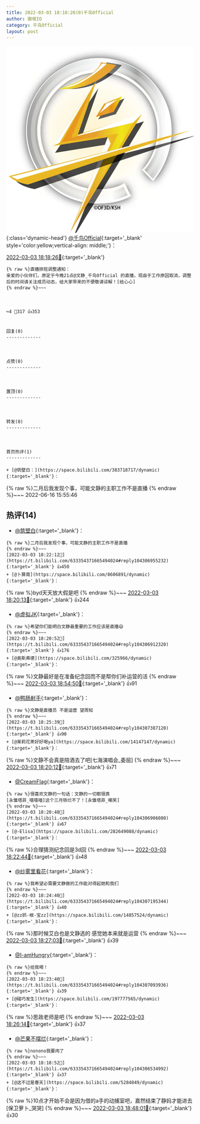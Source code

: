 ```yaml
---
title: 2022-03-03 18:18:26(0)千鸟Official
author: 御坂IO
category: 千鸟Official
layout: post
---
```


![img](/images/d7235309f85c0e1aec9d4ca9b6be983202228f8e.jpg){:class='dynamic-head'}
[@千鸟Official](https://space.bilibili.com/553771121/dynamic){:target='_blank' style='color:yellow;vertical-align: middle;'}：

[2022-03-03 18:18:26🔗](https://t.bilibili.com/633354371665494024){:target='_blank'}

~~~
{% raw %}直播排班调整通知：
亲爱的小伙伴们，原定于今晚21点@文静_千鸟Official 的直播，现由于工作原因取消，调整后的时间请关注成员动态，给大家带来的不便敬请谅解！[给心心]
{% endraw %}~~~



↪️4 💬317 👍353


回复(0)
-------------



点赞(0)
-------------



置顶(0)
-------------



转发(0)
-------------



首页热评(1)
-------------

+ [@筑壁白：](https://space.bilibili.com/383718717/dynamic){:target='_blank'}：
~~~
{% raw %}二月后我发现个事，可能文静的主职工作不是直播
{% endraw %}~~~
2022-06-16 15:55:46


热评(14)
-------------

+ [@筑壁白](https://space.bilibili.com/383718717/dynamic){:target='_blank'}：
~~~
{% raw %}二月后我发现个事，可能文静的主职工作不是直播
{% endraw %}~~~
[2022-03-03 18:22:12🔗](https://t.bilibili.com/633354371665494024#reply104306955232){:target='_blank'} 👍450
+ [@卜算南](https://space.bilibili.com/8606891/dynamic){:target='_blank'}：
~~~
{% raw %}byd天天放大假是吧
{% endraw %}~~~
[2022-03-03 18:20:13🔗](https://t.bilibili.com/633354371665494024#reply104306748560){:target='_blank'} 👍244
+ [@虚拟JK](https://space.bilibili.com/94009831/dynamic){:target='_blank'}：
~~~
{% raw %}希望你们能明白文静最重要的工作应该是直播😄
{% endraw %}~~~
[2022-03-03 18:20:52🔗](https://t.bilibili.com/633354371665494024#reply104306912320){:target='_blank'} 👍176
+ [@奥斯弗德](https://space.bilibili.com/325966/dynamic){:target='_blank'}：
~~~
{% raw %}文静最好是在准备纪念回而不是帮你们补运营的活
{% endraw %}~~~
[2022-03-03 18:54:50🔗](https://t.bilibili.com/633354371665494024#reply104310516816){:target='_blank'} 👍91
+ [@鸭肠射手](https://space.bilibili.com/106582798/dynamic){:target='_blank'}：
~~~
{% raw %}文静是直播员 不是运营 望周知
{% endraw %}~~~
[2022-03-03 18:25:39🔗](https://t.bilibili.com/633354371665494024#reply104307387120){:target='_blank'} 👍90
+ [@茉莉花茶好好喝ya](https://space.bilibili.com/14147147/dynamic){:target='_blank'}：
~~~
{% raw %}文静不会真是陪酒去了吧[七海演唱会_委屈]
{% endraw %}~~~
[2022-03-03 18:20:12🔗](https://t.bilibili.com/633354371665494024#reply104306890608){:target='_blank'} 👍71
+ [@CreamFlag](https://space.bilibili.com/2838051/dynamic){:target='_blank'}：
~~~
{% raw %}很喜欢文静的一句话：文静的一切都很真
[永雏塔菲_嘻嘻喵]这个三月铁烂不了！[永雏塔菲_嘲笑]
{% endraw %}~~~
[2022-03-03 18:20:40🔗](https://t.bilibili.com/633354371665494024#reply104306906080){:target='_blank'} 👍67
+ [@-Elisa](https://space.bilibili.com/282649088/dynamic){:target='_blank'}：
~~~
{% raw %}合理猜测纪念回是3d回
{% endraw %}~~~
[2022-03-03 18:22:44🔗](https://t.bilibili.com/633354371665494024#reply104307062032){:target='_blank'} 👍48
+ [@纱雾里看花](https://space.bilibili.com/56794789/dynamic){:target='_blank'}：
~~~
{% raw %}我希望必需要文静做的工作能对得起她和我们
{% endraw %}~~~
[2022-03-03 18:24:40🔗](https://t.bilibili.com/633354371665494024#reply104307195344){:target='_blank'} 👍40
+ [@zz抓-根-宝zz](https://space.bilibili.com/14857524/dynamic){:target='_blank'}：
~~~
{% raw %}那时候艾白也是文静选的 感觉她本来就是运营
{% endraw %}~~~
[2022-03-03 18:27:03🔗](https://t.bilibili.com/633354371665494024#reply104307527808){:target='_blank'} 👍39
+ [@I-amHungry](https://space.bilibili.com/6715117/dynamic){:target='_blank'}：
~~~
{% raw %}给我喝！
{% endraw %}~~~
[2022-03-03 18:23:40🔗](https://t.bilibili.com/633354371665494024#reply104307093936){:target='_blank'} 👍39
+ [@碰巧发生](https://space.bilibili.com/197777565/dynamic){:target='_blank'}：
~~~
{% raw %}思政老师是吧
{% endraw %}~~~
[2022-03-03 18:26:14🔗](https://t.bilibili.com/633354371665494024#reply104307407008){:target='_blank'} 👍37
+ [@芒果不摆烂](https://space.bilibili.com/11571147/dynamic){:target='_blank'}：
~~~
{% raw %}nonono我要闹了
{% endraw %}~~~
[2022-03-03 18:18:52🔗](https://t.bilibili.com/633354371665494024#reply104306534992){:target='_blank'} 👍37
+ [@这不过是春天](https://space.bilibili.com/5284049/dynamic){:target='_blank'}：
~~~
{% raw %}10点才开始不会是因为借的a手的动捕室吧，嘉然结束了静妈才能进去[保卫萝卜_哭哭]
{% endraw %}~~~
[2022-03-03 18:48:01🔗](https://t.bilibili.com/633354371665494024#reply104309739232){:target='_blank'} 👍30


